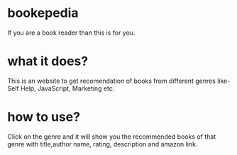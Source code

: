 # bookepedia

If you are a book reader than this is for you.

# what it does?

This is an website to get recomendation of books from different genres like- Self Help, JavaScript, Marketing etc.

# how to use?

Click on the genre and it will show you the recommended books of that genre with title,author name, rating, description and amazon link.
